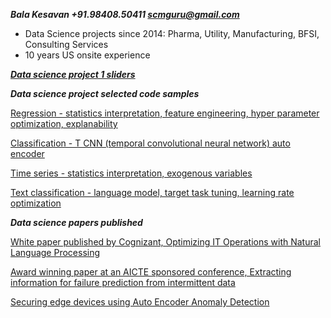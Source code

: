 ***Bala Kesavan +91.98408.50411 scmguru@gmail.com***

<ul><li>Data Science projects since 2014: Pharma, Utility, Manufacturing, BFSI, Consulting Services</li><li>10 years US onsite experience</li></ul>  
  
[***Data science project 1 sliders***](https://github.com/balawillgetyou/2021/blob/main/BalaKesavan.pdf)

***Data science project selected code samples***  

[Regression - statistics interpretation, feature engineering, hyper parameter optimization, explanability](https://www.cognizant.com/whitepapers/optimizing-it-operations-with-natural-language-processing-codex4914.pdf)  

[Classification - T CNN (temporal convolutional neural network) auto encoder](https://www.cognizant.com/whitepapers/optimizing-it-operations-with-natural-language-processing-codex4914.pdf)  

[Time series - statistics interpretation, exogenous variables](https://www.cognizant.com/whitepapers/optimizing-it-operations-with-natural-language-processing-codex4914.pdf)  

[Text classification - language model, target task tuning, learning rate optimization](https://www.cognizant.com/whitepapers/optimizing-it-operations-with-natural-language-processing-codex4914.pdf)  

***Data science papers published***

[White paper published by Cognizant, Optimizing IT Operations with Natural Language Processing](https://www.cognizant.com/whitepapers/optimizing-it-operations-with-natural-language-processing-codex4914.pdf)  

[Award winning paper at an AICTE sponsored conference, Extracting information for failure prediction from intermittent data](https://github.com/balawillgetyou/dy/blob/master/FailurePredictionSMART.pdf)

[Securing edge devices using Auto Encoder Anomaly Detection](https://github.com/balawillgetyou/dy/blob/f50f006bf8ed642c6c79800ddd00006ca4315ee0/AnomalyDetectionEdgeDevices20211120.pdf)



